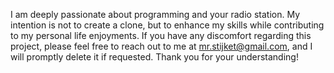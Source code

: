 I am deeply passionate about programming and your radio station. 
My intention is not to create a clone, but to enhance my skills while contributing to my personal life enjoyments. 
If you have any discomfort regarding this project, please feel free to reach out to me at mr.stijket@gmail.com, and I will promptly delete it if requested. 
Thank you for your understanding!
